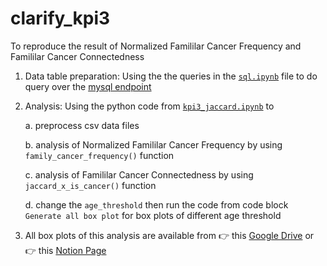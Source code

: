 # clarify_kpi3

To reproduce the result of Normalized Famililar Cancer Frequency and Famililar Cancer Connectedness

1. Data table preparation: Using the the queries in the [`sql.ipynb`](https://github.com/SDM-TIB/clarify_kpi3/blob/main/sql.ipynb) file to do query over the [mysql endpoint](https://labs.tib.eu/sdm/mysql/db_structure.php?server=1&db=SLCG_UPM_v5.0)

2. Analysis: Using the python code from [`kpi3_jaccard.ipynb`](https://github.com/SDM-TIB/clarify_kpi3/blob/main/kpi3_jacard.ipynb) to 
   
   a. preprocess csv data files
   
   b. analysis of Normalized Famililar Cancer Frequency by using `family_cancer_frequency()` function
   
   c. analysis of Famililar Cancer Connectedness by using `jaccard_x_is_cancer()` function
   
   d. change the `age_threshold` then run the code from code block `Generate all box plot` for box plots of different age threshold
   
3. All box plots of this analysis are available from 👉 this [Google Drive](https://drive.google.com/drive/folders/1U3JEYoJuvgvvOfuGKktOQ3bhSzU_PKDw) or 👉 this [Notion Page](https://www.notion.so/Comparing-age-threshold-55-60-65-a930e78e3f2c4be59b5a506c549f810f)
